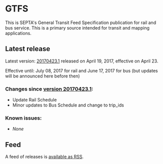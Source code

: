 # GTFS

This is SEPTA's General Transit Feed Specification publication for rail and bus service. This is a primary source intended for transit and mapping applications.

## Latest release

Latest version: [20170423.1](https://github.com/septadev/GTFS/releases/tag/v20170423.1) released on April 19, 2017, effective on April 23.

Effective until: July 08, 2017 for rail and June 17, 2017 for bus (but updates will be announced here before then)

### Changes since [version 20170423.1](https://github.com/septadev/GTFS/releases/tag/v20170423.1):

* Update Rail Schedule
* Minor updates to Bus Schedule and change to trip_ids

### Known issues:

* *None*

## Feed

A feed of releases is [available as RSS](https://github.com/septadev/GTFS/releases.atom).
